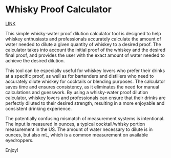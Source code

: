 # Whisky Proof Calculator

[LINK](https://htmlpreview.github.io/?https://raw.githubusercontent.com/witteveenlane/proof_calculator/main/index.html)

This simple whisky-water proof dilution calculator tool is designed to help whiskey enthusiasts and professionals accurately calculate the amount of water needed to dilute a given quantity of whiskey to a desired proof. The calculator takes into account the initial proof of the whiskey and the desired final proof, and provides the user with the exact amount of water needed to achieve the desired dilution.

This tool can be especially useful for whiskey lovers who prefer their drinks at a specific proof, as well as for bartenders and distillers who need to accurately dilute whiskey for cocktails or blending purposes. The calculator saves time and ensures consistency, as it eliminates the need for manual calculations and guesswork. By using a whisky-water proof dilution calculator, whiskey lovers and professionals can ensure that their drinks are perfectly diluted to their desired strength, resulting in a more enjoyable and consistent drinking experience.

The potentially confusing mismatch of measurement systems is intentional. The input is measured in ounces, a typical cocktail/whisky portion measurement in the US. The amount of water necessary to dilute is in ounces, but also mL, which is a common measurement on available eyedroppers. 

Enjoy!

